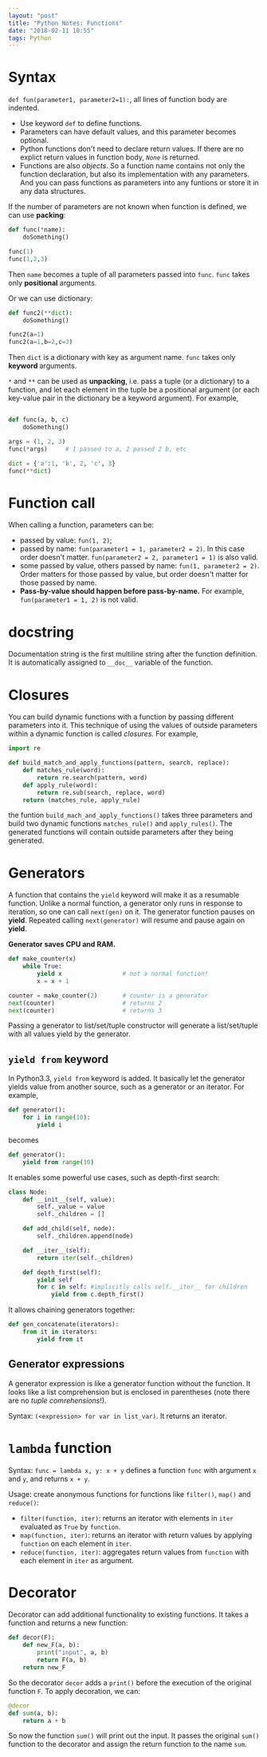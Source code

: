 ```yaml
---
layout: "post"
title: "Python Notes: Functions"
date: "2018-02-11 10:55"
tags: Python
---
```


# Syntax
`def fun(parameter1, parameter2=1):`, all lines of function body are indented.

* Use keyword `def` to define functions.
* Parameters can have default values, and this parameter becomes optional.
* Python functions don't need to declare return values. If there are no explict return values in function body, *`None`* is returned.
* Functions are also *objects*. So a function name contains not only the function declaration, but also its implementation with any parameters. And you can pass functions as parameters into any funtions or store it in any data structures.

If the number of parameters are not known when function is defined, we can use **packing**:

```python
def func(*name):
	doSomething()

func(1)
func(1,2,3)
```

Then `name` becomes a tuple of all parameters passed into `func`. `func` takes only **positional** arguments.

Or we can use dictionary:

```python
def func2(**dict):
	doSomething()

func2(a=1)
func2(a=1,b=2,c=3)
```

Then `dict` is a dictionary with key as argument name. `func` takes only **keyword** arguments.

`*` and `**` can be used as **unpacking**, i.e. pass a tuple (or a dictionary) to a function, and let each element in the tuple be a positional argument (or each key-value pair in the dictionary be a keyword argument). For example,

```python

def func(a, b, c)
	doSomething()

args = (1, 2, 3)
func(*args)		# 1 passed to a, 2 passed 2 b, etc

dict = {'a':1, 'b', 2, 'c', 3}
func(**dict)
```

# Function call
When calling a function, parameters can be:

* passed by value: `fun(1, 2)`;
* passed by name: `fun(parameter1 = 1, parameter2 = 2)`. In this case order doesn't matter. `fun(parameter2 = 2, parameter1 = 1)` is also valid.
* some passed by value, others passed by name: `fun(1, parameter2 = 2)`. Order matters for those passed by value, but order doesn't matter for those passed by name.
* **Pass-by-value should happen before pass-by-name.** For example, `fun(parameter1 = 1, 2)` is not valid.

# docstring
Documentation string is the first multiline string after the function definition. It is automatically assigned to `__doc__` variable of the function.

# Closures
You can build dynamic functions with a function by passing different parameters into it. This technique of using the values of outside parameters within a dynamic function is called *closures*. For example,

```python
import re

def build_match_and_apply_functions(pattern, search, replace):
	def matches_rule(word):
		return re.search(pattern, word)
	def apply_rule(word):
		return re.sub(search, replace, word)
	return (matches_rule, apply_rule)
```

the funtion `build_mach_and_apply_functions()` takes three parameters and build two dynamic functions `matches_rule()` and `apply_rules()`. The generated functions will contain outside parameters after they being generated.


# Generators
A function that contains the `yield` keyword will make it as a resumable function. Unlike a normal function, a generator only runs in response to iteration, so one can call `next(gen)` on it. The generator function pauses on **yield**. Repeated calling `next(generator)` will resume and pause again on **yield**.

**Generator saves CPU and RAM.**

```python
def make_counter(x)
	while True:
		yield x 				# not a normal function!
		x = x + 1

counter = make_counter(2)		# counter is a generator
next(counter)					# returns 2
next(counter)					# returns 3
```

Passing a generator to list/set/tuple constructor will generate a list/set/tuple with all values yield by the generator.

## `yield from` keyword
In Python3.3, `yield from` keyword is added. It basically let the generator yields value from another source, such as a generator or an iterator. For example,

```python
def generator():
    for i in range(10):
        yield i
```
becomes
```python
def generator():
	yield from range(10)
```

It enables some powerful use cases, such as depth-first search:
```python
class Node:
	def __init__(self, value):
		self._value = value
		self._children = []

	def add_child(self, node):
		self._children.append(node)

	def __iter__(self):
		return iter(self._children)

	def depth_first(self):
		yield self
		for c in self: #implicitly calls self.__iter__ for children
			yield from c.depth_first()
```

It allows chaining generators together:
```python
def gen_concatenate(iterators):
    from it in iterators:
        yield from it
```

## Generator expressions
A generator expression is like a generator function without the function. It looks like a list comprehension but is enclosed in parentheses (note there are no *tuple comrehensions*!).

Syntax: `(<expression> for var in list_var)`. It returns an iterator.


# `lambda` function
Syntax: `func = lambda x, y: x + y` defines a function `func` with argument `x` and `y`, and returns `x + y`.

Usage: create anonymous functions for functions like `filter()`, `map()` and `reduce()`:

* `filter(function, iter)`: returns an iterator with elements in `iter` evaluated as `True` by `function`.
* `map(function, iter)`: returns an iterator with return values by applying `function` on each element in `iter`.
* `reduce(function, iter)`: aggregates return values from `function` with each element in `iter` as argument.

# Decorator
Decorator can add additional functionality to existing functions. It takes a function and returns a new function:

```python
def decor(F):
	def new_F(a, b):
		print("input", a, b)
		return F(a, b)
	return new_F
```

So the decorator `decor` adds a `print()` before the execution of the original function `F`. To apply decoration, we can:

```python
@decor
def sum(a, b):
	return a + b
```

So now the function `sum()` will print out the input. It passes the original `sum()` function to the decorator and assign the return function to the name `sum`.
